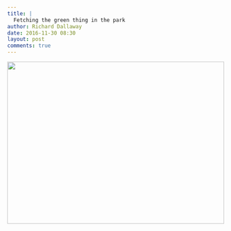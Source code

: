 ```yaml
---
title: |
  Fetching the green thing in the park
author: Richard Dallaway
date: 2016-11-30 08:30
layout: post
comments: true
---
```


<div>
        <a href="http://static.skitters.dallaway.com/2016-11-30-fetching-the-green-thing-in-the-park-fullsize-FullSizeRender.jpg">
          <img src="http://static.skitters.dallaway.com/2016-11-30-fetching-the-green-thing-in-the-park-thumb-FullSizeRender.jpg" width="500" height="375"/>
        </a>
      </div>


  
      
